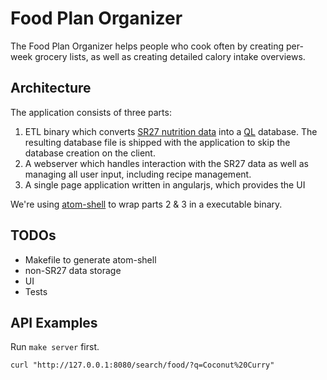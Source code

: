 # Food Plan Organizer

The Food Plan Organizer helps people who cook often by creating per-week grocery lists, as well as
creating detailed calory intake overviews.

## Architecture

The application consists of three parts:

1. ETL binary which converts [SR27 nutrition data](http://www.ars.usda.gov/Services/docs.htm?docid=24912) into a [QL](https://github.com/cznic/ql) database.
   The resulting database file is shipped with the application to skip the database creation on the client.
2. A webserver which handles interaction with the SR27 data as well as managing all user input, including recipe management.
3. A single page application written in angularjs, which provides the UI

We're using [atom-shell](https://github.com/atom/atom-shell) to wrap parts 2 & 3 in a executable binary.

## TODOs

- Makefile to generate atom-shell
- non-SR27 data storage
- UI
- Tests


## API Examples

Run `make server` first.

```
curl "http://127.0.0.1:8080/search/food/?q=Coconut%20Curry"
```